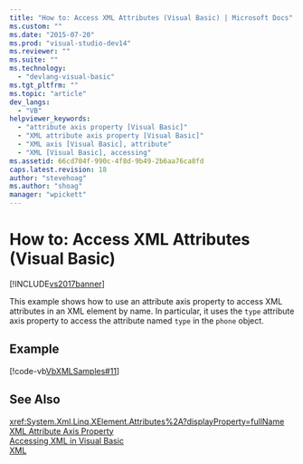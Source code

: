 ```yaml
---
title: "How to: Access XML Attributes (Visual Basic) | Microsoft Docs"
ms.custom: ""
ms.date: "2015-07-20"
ms.prod: "visual-studio-dev14"
ms.reviewer: ""
ms.suite: ""
ms.technology: 
  - "devlang-visual-basic"
ms.tgt_pltfrm: ""
ms.topic: "article"
dev_langs: 
  - "VB"
helpviewer_keywords: 
  - "attribute axis property [Visual Basic]"
  - "XML attribute axis property [Visual Basic]"
  - "XML axis [Visual Basic], attribute"
  - "XML [Visual Basic], accessing"
ms.assetid: 66cd704f-990c-4f8d-9b49-2b6aa76ca8fd
caps.latest.revision: 18
author: "stevehoag"
ms.author: "shoag"
manager: "wpickett"
---
```

# How to: Access XML Attributes (Visual Basic)
[!INCLUDE[vs2017banner](../../../../visual-basic/includes/vs2017banner.md)]

This example shows how to use an attribute axis property to access XML attributes in an XML element by name. In particular, it uses the `type` attribute axis property to access the attribute named `type` in the `phone` object.  
  
## Example  
 [!code-vb[VbXMLSamples#11](../../../../visual-basic/language-reference/operators/codesnippet/visualbasic/how-to-access-xml-attrib_1.vb)]  
  
## See Also  
 <xref:System.Xml.Linq.XElement.Attributes%2A?displayProperty=fullName>   
 [XML Attribute Axis Property](../../../../visual-basic/language-reference/xml-axis/xml-attribute-axis-property.md)   
 [Accessing XML in Visual Basic](../../../../visual-basic/programming-guide/language-features/xml/accessing-xml.md)   
 [XML](../../../../visual-basic/programming-guide/language-features/xml/index.md)